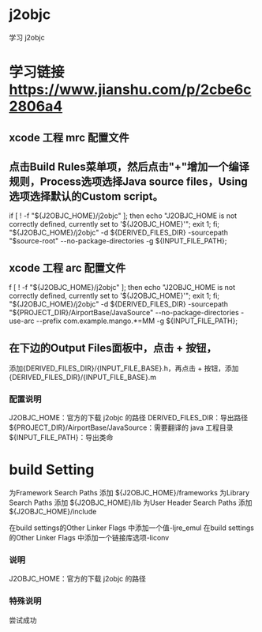 # j2objc
学习 j2objc
#  学习链接 https://www.jianshu.com/p/2cbe6c2806a4

## xcode 工程 mrc 配置文件
## 点击Build Rules菜单项，然后点击"+"增加一个编译规则，Process选项选择Java source files，Using选项选择默认的Custom script。

if [ ! -f "${J2OBJC_HOME}/j2objc" ]; then echo "J2OBJC_HOME is not correctly defined, currently set to '${J2OBJC_HOME}'"; exit 1; fi;
"${J2OBJC_HOME}/j2objc" -d ${DERIVED_FILES_DIR} -sourcepath "$source-root" --no-package-directories -g ${INPUT_FILE_PATH};

## xcode 工程 arc 配置文件
f [ ! -f "${J2OBJC_HOME}/j2objc" ]; then echo "J2OBJC_HOME is not correctly defined, currently set to '${J2OBJC_HOME}'"; exit 1; fi;
"${J2OBJC_HOME}/j2objc" -d ${DERIVED_FILES_DIR} -sourcepath "${PROJECT_DIR}/AirportBase/JavaSource" --no-package-directories -use-arc --prefix com.example.mango.*=MM -g ${INPUT_FILE_PATH};

## 在下边的Output Files面板中，点击 + 按钮，
添加{DERIVED_FILES_DIR}/{INPUT_FILE_BASE}.h，再点击 + 按钮，添加{DERIVED_FILES_DIR}/{INPUT_FILE_BASE}.m

### 配置说明
J2OBJC_HOME：官方的下载 j2objc 的路径
DERIVED_FILES_DIR：导出路径
${PROJECT_DIR}/AirportBase/JavaSource：需要翻译的 java 工程目录
${INPUT_FILE_PATH}：导出类命

# build Setting 
为Framework Search Paths 添加 ${J2OBJC_HOME}/frameworks
为Library Search Paths 添加 ${J2OBJC_HOME}/lib
为User Header Search Paths 添加 ${J2OBJC_HOME}/include

在build settings的Other Linker Flags 中添加一个值-ljre_emul
在build settings的Other Linker Flags 中添加一个链接库选项-liconv
### 说明
J2OBJC_HOME：官方的下载 j2objc 的路径

### 特殊说明
尝试成功
